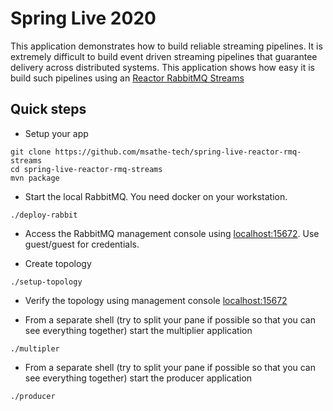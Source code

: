 # Spring Live 2020
This application demonstrates how to build reliable streaming pipelines.
It is extremely difficult to build event driven streaming pipelines that 
guarantee delivery across distributed systems. This application shows
how easy it is build such pipelines using an [Reactor RabbitMQ Streams](https://pivotal.github.io/reactor-rabbitmq-streams/docs/current/)

## Quick steps

* Setup your app
```shell script
git clone https://github.com/msathe-tech/spring-live-reactor-rmq-streams
cd spring-live-reactor-rmq-streams
mvn package
```

* Start the local RabbitMQ. You need docker on your workstation. 
```shell script
./deploy-rabbit
``` 

* Access the RabbitMQ management console using [localhost:15672](localhost:15672). Use guest/guest for credentials.

* Create topology 
```shell script
./setup-topology
```

* Verify the topology using management console [localhost:15672](localhost:15672)

* From a separate shell (try to split your pane if possible so that you can see everything together) start the multiplier application
```shell script
./multipler
```

* From a separate shell (try to split your pane if possible so that you can see everything together) start the producer application
```shell script
./producer
```


